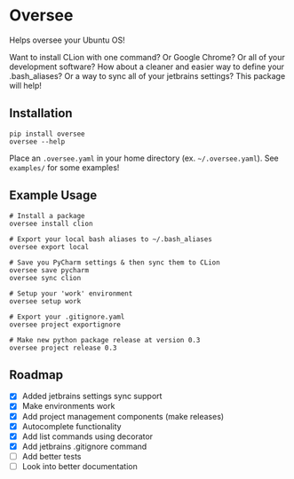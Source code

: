 # Oversee
Helps oversee your Ubuntu OS!

Want to install CLion with one command? Or Google Chrome? Or all of your development software? How about a cleaner and easier way to define your .bash_aliases? Or a way to
sync all of your jetbrains settings? This package will help!


## Installation
```
pip install oversee
oversee --help
```

Place an `.oversee.yaml` in your home directory (ex. `~/.oversee.yaml`). See `examples/` for some examples!

## Example Usage
```
# Install a package
oversee install clion

# Export your local bash aliases to ~/.bash_aliases
oversee export local

# Save you PyCharm settings & then sync them to CLion
oversee save pycharm
oversee sync clion

# Setup your 'work' environment
oversee setup work

# Export your .gitignore.yaml
oversee project exportignore

# Make new python package release at version 0.3
oversee project release 0.3
```

## Roadmap
- [x] Added jetbrains settings sync support
- [x] Make environments work
- [x] Add project management components (make releases)
- [x] Autocomplete functionality
- [x] Add list commands using decorator
- [x] Add jetbrains .gitignore command
- [ ] Add better tests
- [ ] Look into better documentation
